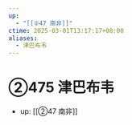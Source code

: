 ```yaml
---
up:
  - "[[②47 南非]]"
ctime: 2025-03-01T13:17:17+08:00
aliases:
  - 津巴布韦
---
```


# ②475 津巴布韦

- up: [[②47 南非]]
